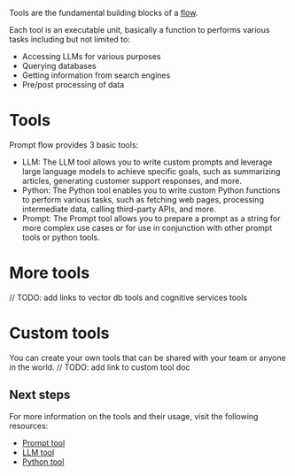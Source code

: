 Tools are the fundamental building blocks of a [flow](./concept-flows.md).

Each tool is an executable unit, basically a function to performs various tasks including but not limited to:
- Accessing LLMs for various purposes
- Querying databases
- Getting information from search engines
- Pre/post processing of data

# Tools

Prompt flow provides 3 basic tools:
- LLM: The LLM tool allows you to write custom prompts and leverage large language models to achieve specific goals, such as summarizing articles, generating customer support responses, and more.
- Python: The Python tool enables you to write custom Python functions to perform various tasks, such as fetching web pages, processing intermediate data, calling third-party APIs, and more.
- Prompt: The Prompt tool allows you to prepare a prompt as a string for more complex use cases or for use in conjunction with other prompt tools or python tools.

# More tools

// TODO: add links to vector db tools and cognitive services tools

# Custom tools

You can create your own tools that can be shared with your team or anyone in the world.
// TODO: add link to custom tool doc

## Next steps

For more information on the tools and their usage, visit the following resources:

- [Prompt tool](../reference/tools-reference/prompt-tool.md)
- [LLM tool](../reference/tools-reference/llm-tool.md)
- [Python tool](../reference/tools-reference/python-tool.md)
